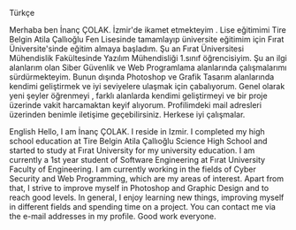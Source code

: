 Türkçe

Merhaba ben İnanç ÇOLAK. İzmir'de ikamet etmekteyim . Lise eğitimimi Tire Belgin Atila Çallıoğlu Fen Lisesinde tamamlayıp üniversite eğitimim için Fırat Üniversite'sinde eğitim almaya başladım.
Şu an Fırat Üniversitesi Mühendislik Fakültesinde Yazılım Mühendisliği 1.sınıf öğrencisiyim.
Şu an ilgi alanlarım olan Siber Güvenlik ve Web Programlama alanlarında çalışmalarımı sürdürmekteyim.
Bunun dışında Photoshop ve Grafik Tasarım alanlarında kendimi geliştirmek ve iyi seviyelere ulaşmak için çabalıyorum.
Genel olarak yeni şeyler öğrenmeyi , farklı alanlarda kendimi geliştirmeyi ve bir proje üzerinde vakit harcamaktan keyif alıyorum.
Profilimdeki mail adresleri üzerinden benimle iletişime geçebilirsiniz.
Herkese iyi çalışmalar.

English
Hello, I am İnanç ÇOLAK. I reside in Izmir. I completed my high school education at Tire Belgin Atila Çallıoğlu Science High School and started to study at Fırat University for my university education.
I am currently a 1st year student of Software Engineering at Fırat University Faculty of Engineering.
I am currently working in the fields of Cyber Security and Web Programming, which are my areas of interest.
Apart from that, I strive to improve myself in Photoshop and Graphic Design and to reach good levels.
In general, I enjoy learning new things, improving myself in different fields and spending time on a project.
You can contact me via the e-mail addresses in my profile.
Good work everyone.
